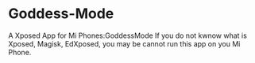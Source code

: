 # Goddess-Mode
A Xposed App for Mi Phones:GoddessMode
If you do not kwnow what is Xposed, Magisk, EdXposed, you may be cannot run this app on you Mi Phone.
